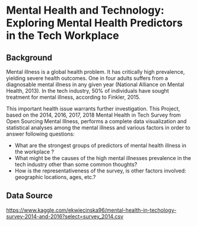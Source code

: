 # Mental Health and Technology: Exploring Mental Health Predictors in the Tech Workplace


## Background

Mental illness is a global health problem. It has critically high prevalence, yielding severe health outcomes. One in four adults suffers from a diagnosable mental illness in any given year (National Alliance on Mental Health, 2013). In the tech industry, 50% of individuals have sought treatment for mental illness, according to Finkler, 2015.

This important health issue warrants further investigation. This Project, based on the 2014, 2016, 2017, 2018 Mental Health in Tech Survey from Open Sourcing Mental Illness, performs a complete data visualization and statistical analyses among the mental illness and various factors in order to answer following questions:

- What are the strongest groups of predictors of mental health illness in the workplace ?
- What might be the causes of the high mental illnesses prevalence in the tech industry other than some common thoughts?
- How is the representativeness of the survey, is other factors involved: geographic locations, ages, etc.?


## Data Source



https://www.kaggle.com/ekwiecinska96/mental-health-in-techology-survey-2014-and-2016?select=survey_2014.csv
